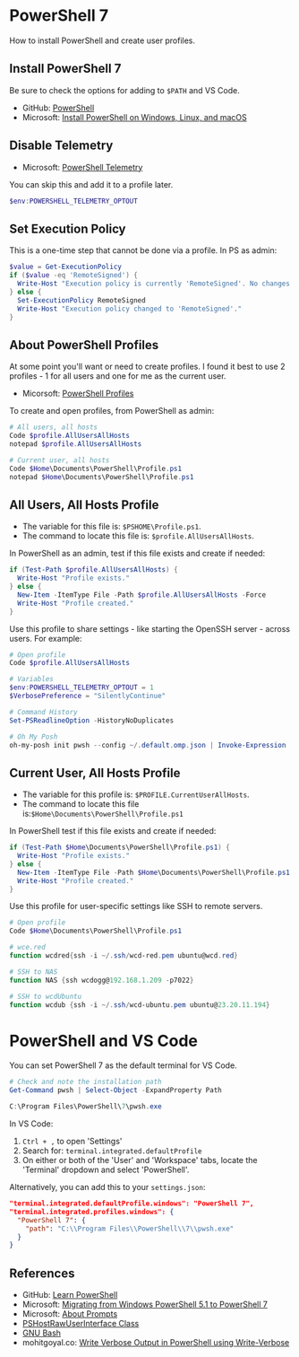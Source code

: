 # PowerShell 7

How to install PowerShell and create user profiles. 

## Install PowerShell 7

Be sure to check the options for adding to `$PATH` and VS Code.

* GitHub: [PowerShell](https://github.com/PowerShell/PowerShell)
* Microsoft: [Install PowerShell on Windows, Linux, and macOS](https://docs.microsoft.com/en-us/powershell/scripting/install/installing-powershell?view=powershell-7.2)


## Disable Telemetry

* Microsoft: [PowerShell Telemetry](https://docs.microsoft.com/en-us/powershell/module/microsoft.powershell.core/about/about_telemetry?view=powershell-7.2)

You can skip this and add it to a profile later. 

```powershell
$env:POWERSHELL_TELEMETRY_OPTOUT
```
  
## Set Execution Policy

This is a one-time step that cannot be done via a profile. In PS as admin:

```powershell
$value = Get-ExecutionPolicy
if ($value -eq 'RemoteSigned') {
  Write-Host "Execution policy is currently 'RemoteSigned'. No changes made."
} else {
  Set-ExecutionPolicy RemoteSigned
  Write-Host "Execution policy changed to 'RemoteSigned'."
}
```

## About PowerShell Profiles

At some point you'll want or need to create profiles. I found it best to use 2 profiles - 1 for all users and one for me as the current user. 

* Micorsoft: [PowerShell Profiles](https://docs.microsoft.com/en-us/powershell/module/microsoft.powershell.core/about/about_profiles?view=powershell-7.2#the-profile-files)

To create and open profiles, from PowerShell as admin:

```powershell
# All users, all hosts
Code $profile.AllUsersAllHosts
notepad $profile.AllUsersAllHosts

# Current user, all hosts
Code $Home\Documents\PowerShell\Profile.ps1
notepad $Home\Documents\PowerShell\Profile.ps1
```

## All Users, All Hosts Profile

* The variable for this file is: `$PSHOME\Profile.ps1`.
* The command to locate this file is: `$profile.AllUsersAllHosts`.

In PowerShell as an admin, test if this file exists and create if needed:

```powershell
if (Test-Path $profile.AllUsersAllHosts) {
  Write-Host "Profile exists."
} else {
  New-Item -ItemType File -Path $profile.AllUsersAllHosts -Force
  Write-Host "Profile created."  
}
```

Use this profile to share settings - like starting the OpenSSH server - across users. For example:

```ps1
# Open profile
Code $profile.AllUsersAllHosts

# Variables
$env:POWERSHELL_TELEMETRY_OPTOUT = 1
$VerbosePreference = "SilentlyContinue"

# Command History
Set-PSReadlineOption -HistoryNoDuplicates

# Oh My Posh
oh-my-posh init pwsh --config ~/.default.omp.json | Invoke-Expression
```

## Current User, All Hosts Profile
 
* The variable for this profile is: `$PROFILE.CurrentUserAllHosts`.
* The command to locate this file is:`$Home\Documents\PowerShell\Profile.ps1`

In PowerShell test if this file exists and create if needed:

```powershell
if (Test-Path $Home\Documents\PowerShell\Profile.ps1) {
  Write-Host "Profile exists."
} else {
  New-Item -ItemType File -Path $Home\Documents\PowerShell\Profile.ps1 -Force
  Write-Host "Profile created."  
}
```

Use this profile for user-specific settings like SSH to remote servers.

```powershell
# Open profile 
Code $Home\Documents\PowerShell\Profile.ps1

# wce.red
function wcdred{ssh -i ~/.ssh/wcd-red.pem ubuntu@wcd.red}

# SSH to NAS
function NAS {ssh wcdogg@192.168.1.209 -p7022}

# SSH to wcdUbuntu
function wcdub {ssh -i ~/.ssh/wcd-ubuntu.pem ubuntu@23.20.11.194}
```

# PowerShell and VS Code

You can set PowerShell 7 as the default terminal for VS Code.

```powershell
# Check and note the installation path
Get-Command pwsh | Select-Object -ExpandProperty Path

C:\Program Files\PowerShell\7\pwsh.exe
```

In VS Code:

1. `Ctrl + ,` to open 'Settings'
2. Search for: `terminal.integrated.defaultProfile`
3. On either or both of the 'User' and 'Workspace' tabs, locate the 'Terminal' dropdown and select 'PowerShell'.

Alternatively, you can add this to your `settings.json`: 

```json
"terminal.integrated.defaultProfile.windows": "PowerShell 7",
"terminal.integrated.profiles.windows": {
  "PowerShell 7": {
    "path": "C:\\Program Files\\PowerShell\\7\\pwsh.exe"
  }
}

```

## References

* GitHub: [Learn PowerShell](https://github.com/PowerShell/PowerShell/tree/master/docs/learning-powershell)
* Microsoft: [Migrating from Windows PowerShell 5.1 to PowerShell 7](https://docs.microsoft.com/en-us/powershell/scripting/whats-new/migrating-from-windows-powershell-51-to-powershell-7?view=powershell-7.2)
* Microsoft: [About Prompts](https://docs.microsoft.com/en-us/powershell/module/microsoft.powershell.core/about/about_prompts?view=powershell-7.2)
* [PSHostRawUserInterface Class](https://docs.microsoft.com/en-us/dotnet/api/system.management.automation.host.pshostrawuserinterface?view=powershellsdk-7.0.0) 
* [GNU Bash](https://www.gnu.org/software/bash/)
* mohitgoyal.co: [Write Verbose Output in PowerShell using Write-Verbose](https://mohitgoyal.co/2019/07/05/write-verbose-output-in-powershell-using-write-verbose/)


